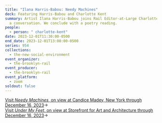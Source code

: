 ```yaml
---
title: "Ilana Harris-Babou: Needy Machines"
deck: Featuring Harris-Babou and Charlotte Kent
summary: Artist Ilana Harris-Babou joins Rail Editor-at-Large Charlotte Kent for
  a conversation. We conclude with a poetry reading.
people:
  - person: " charlotte-kent"
date: 2023-12-01T11:30:00-0500
end_date: 2023-12-01T13:00:00-0500
series: 954
collections:
  - the-new-social-environment
event_organizer:
  - the-brooklyn-rail
event_producer:
  - the-brooklyn-rail
event_platform:
  - zoom
soldout: false
---
```

[V﻿isit *Needy Machines,* on view at Candice Madey, New York through December 16, 2023](https://www.candicemadey.com/gallery/all/ilana-harris-babou)→\
[V﻿isit *Under My Feet*, on view at Storefront for Art and Architecture through December 16, 2023](http://storefrontnews.org/programming/on-the-ground-ilana-harris-babou/)→